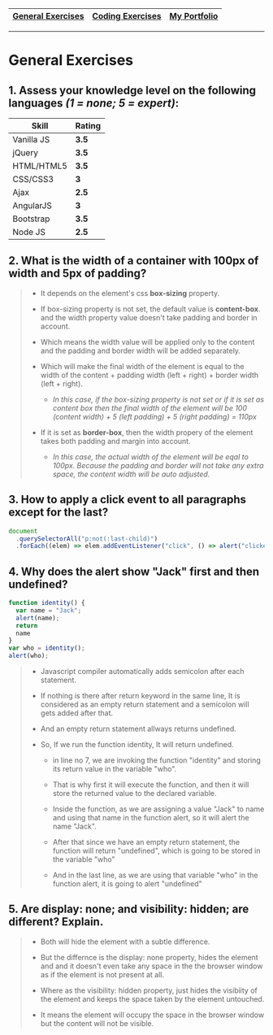 
| [General Exercises](https://github.com/MaitreyaSahu/first-round/tree/master/general-exercises#readme) | [Coding Exercises](https://github.com/MaitreyaSahu/first-round/tree/master/coding-exercises#readme) | [My Portfolio](https://maitreyasahu.github.io/resume/) |
| ----------- | ----------- | ----------- |
------
# General Exercises
## 1. Assess your knowledge level on the following languages *(1 = none; 5 = expert)*:

| Skill | Rating |
| ----------- | ----------- |
| Vanilla JS | **3.5** |
| jQuery | **3.5** |
| HTML/HTML5 | **3.5** |
| CSS/CSS3 | **3** |
| Ajax | **2.5** |
| AngularJS | **3** |
| Bootstrap | **3.5** |
| Node JS | **2.5** |
<!-- 
> - Vanilla JS - **3.5**
> - jQuery - **3.5**
> - HTML/HTML5 - **3.5**
> - CSS/CSS3 - **3**
> - Ajax - **2.5**
> - AngularJS - **3**
> - Bootstrap - **3.5**
> - Node JS - **2.5** -->

## 2. What is the width of a container with 100px of width and 5px of padding?

> - It depends on the element's css **box-sizing** property.
> - If box-sizing property is not set, the default value is **content-box**. and the width property value doesn't take padding and border in account.
> - Which means the width value will be applied only to the content and the padding and border width will be added separately.
> - Which will make the final width of the element is equal to the width of the content + padding width (left + right) + border width (left + right).
>
>   - *In this case, if the box-sizing property is not set or if it is set as content box then the final width of the element will be 100 (content width) + 5 (left padding) + 5 (right padding) = 110px*
> 
> - If it is set as **border-box**, then the width propery of the element takes both padding and margin into account.
>   - *In this case, the actual width of the element will be eqal to 100px. Because the padding and border will not take any extra space, the content width will be auto adjusted.*

## 3. How to apply a click event to all paragraphs except for the last?
```javascript
document
  .querySelectorAll("p:not(:last-child)")
  .forEach((elem) => elem.addEventListener("click", () => alert("clicked")));
```
 
## 4. Why does the alert show "Jack" first and then undefined?
```javascript
function identity() {
  var name = "Jack";
  alert(name);
  return
  name
}
var who = identity();
alert(who);
```
> - Javascript compiler automatically adds semicolon after each statement.
>
> - If nothing is there after return keyword in the same line, It is considered as an empty return statement and a semicolon will gets added after that.
> - And an empty return statement allways returns undefined. 
> - So, If we run the function identity, It will return undefined.
> 
>   - in line no 7, we are invoking the function "identity" and storing its return value in the variable "who". 
>    - That is why first it will execute the function, and then it will store the returned value to the declared variable.
> 
>    - Inside the function, as we are assigning a value "Jack" to name and using that name in the function alert, so it will alert the name "Jack".
> 
>   - After that since we have an empty return statement, the function will return "undefined", which is going to be stored in the variable "who"
>   - And in the last line, as we are using that variable "who" in the function alert, it is going to alert "undefined"
<!-- > - To avoid this issue either we can keep the return expression at the same line next to return keyword followed by a space character.
> - Or we can wrap our return expression in a parenthesis. provided the opening parenthesis must be in the same line with the retun keyword. -->


## 5. Are display: none; and visibility: hidden; are different? Explain.
> - Both will hide the element with a subtle difference.
>
> - But the differnce is the display: none property, hides the element and and it doesn't even take any space in the the browser window as if the element is not present at all.
> - Where as the visibility: hidden property, just hides the visibiity of the element and keeps the space taken by the element untouched. 
> - It means the element will occupy the space in the browser window but the content will not be visible.